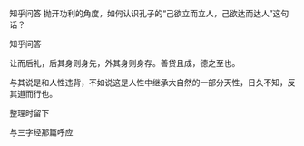  
 知乎问答 抛开功利的角度，如何认识孔子的“己欲立而立人，己欲达而达人”这句话？ 
 
 
 
 
 
 知乎问答 
 
 

 

 让而后礼，后其身则身先，外其身则身存。善贷且成，德之至也。

 与其说是和人性违背，不如说这是人性中继承大自然的一部分天性，日久不知，反其道而行也。

 整理时留下 

 与三字经那篇呼应 